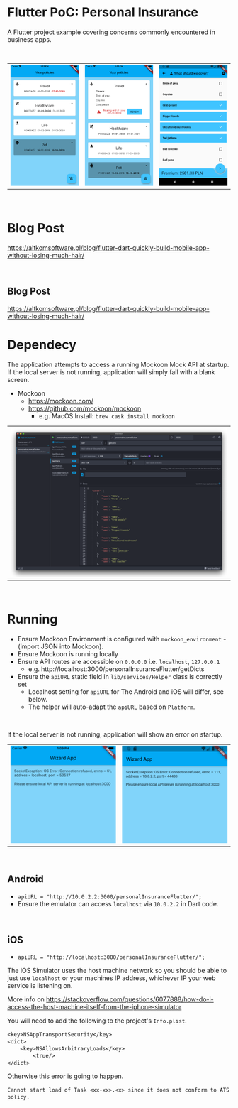 # Flutter PoC: Personal Insurance

A Flutter project example covering concerns commonly encountered in business apps.

<br>

<table><tr>
<td><img src="images/sim1.png"></td>
<td><img src="images/sim2.png"></td>
<td><img src="images/sim3.png"></td>
</tr></table>

<br>

# Blog Post

https://altkomsoftware.pl/blog/flutter-dart-quickly-build-mobile-app-without-losing-much-hair/

<br>

## Blog Post

https://altkomsoftware.pl/blog/flutter-dart-quickly-build-mobile-app-without-losing-much-hair/



# Dependecy

The application attempts to access a running Mockoon Mock API at startup. If the local server is not running, application will simply fail with a blank screen. 

- Mockoon
  - https://mockoon.com/
  - https://github.com/mockoon/mockoon
    - e.g. MacOS Install: `brew cask install mockoon`


<table><tr>
<td><img src="images/mockoon.png"></td>
</tr></table>

<br>

# Running

- Ensure Mockoon Environment is configured with `mockoon_environment` - (import JSON into Mockoon). 
- Ensure Mockoon is running locally
- Ensure API routes are accessible on `0.0.0.0` i.e. `localhost`, `127.0.0.1`
  - e.g. http://localhost:3000/personalInsuranceFlutter/getDicts
- Ensure the `apiURL` static field in `lib/services/Helper` class is correctly set
  - Localhost setting for `apiURL` for The Android and iOS will differ, see below.
  - The helper will auto-adapt the `apiURL` based on `Platform`.  

<br>

If the local server is not running, application will show an error on startup.

<table><tr>
<td><img src="images/error_ios.png"></td>
<td><img src="images/error_droid.png"></td>
</tr></table>

<br>

## Android

- `apiURL = "http://10.0.2.2:3000/personalInsuranceFlutter/";`
- Ensure the emulator can access `localhost` via `10.0.2.2` in Dart code.   

<br>

## iOS

- `apiURL = "http://localhost:3000/personalInsuranceFlutter/";`

The iOS Simulator uses the host machine network so you should be able to just use `localhost` or your machines IP address, whichever IP your web service is listening on.

More info on https://stackoverflow.com/questions/6077888/how-do-i-access-the-host-machine-itself-from-the-iphone-simulator

You will need to add the following to the project's `Info.plist`.

```
<key>NSAppTransportSecurity</key>
<dict>
    <key>NSAllowsArbitraryLoads</key>
        <true/>
</dict>  
```

Otherwise this error is going to happen.

```
Cannot start load of Task <xx-xx>.<x> since it does not conform to ATS policy.
```
